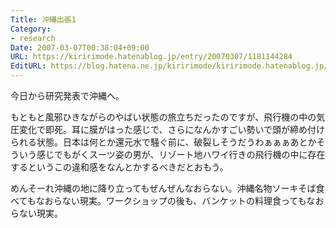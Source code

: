 ```yaml
---
Title: 沖縄出張1
Category:
- research
Date: 2007-03-07T00:38:04+09:00
URL: https://kiririmode.hatenablog.jp/entry/20070307/1181144284
EditURL: https://blog.hatena.ne.jp/kiririmode/kiririmode.hatenablog.jp/atom/entry/8454420450078217533
---
```


今日から研究発表で沖縄へ。

もともと風邪ひきながらのやばい状態の旅立ちだったのですが、飛行機の中の気圧変化で即死。耳に膜がはった感じで、さらになんかすごい勢いで頭が締め付けられる状態。日本は何とか還元水で騒ぐ前に、破裂しそうだうわぁぁぁあとかそういう感じでもがくスーツ姿の男が、リゾート地ハワイ行きの飛行機の中に存在するというこの違和感をなんとかするべきだとおもう。

めんそーれ沖縄の地に降り立ってもぜんぜんなおらない。沖縄名物ソーキそば食べてもなおらない現実。ワークショップの後も、バンケットの料理食ってもなおらない現実。 
